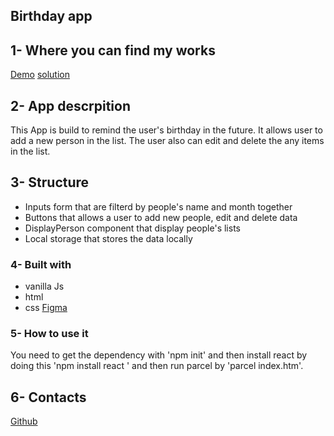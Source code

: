 
## Birthday app

## 1- Where you can find my works
[Demo](https://prisca-birthday-app.netlify.app/)
[solution](https://github.com/ravinalamada/birthday-app)

## 2- App descrpition
This App is build to remind the user's birthday in the future. It allows user to add a new person in the list. The user also can edit and delete the any items in the list.
## 3- Structure
- Inputs form that are filterd by people's name and month together
- Buttons that allows a user to add new people, edit and delete data
- DisplayPerson component that display people's lists
- Local storage that stores the data locally
### 4- Built with
- vanilla Js
- html
- css
[Figma](https://www.figma.com/file/bb1Mie5R3mUhR77PtGG8bJ/Birthday-App?node-id=0%3A1)
### 5- How to use it
  You need to get the dependency with 'npm init' and then install react by doing this 'npm install react ' and then run parcel by 'parcel index.htm'.
## 6- Contacts
[Github](https://github.com/ravinalamada)
